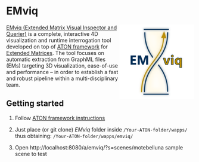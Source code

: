 # EMviq

<img align="right" width="200" height="200" src="./appicon.png">

[EMviq (Extended Matrix Visual Inspector and Querier)](http://osiris.itabc.cnr.it/scenebaker/index.php/projects/emviq/) is a complete, interactive 4D visualization and runtime interrogation tool developed on top of [ATON framework](http://osiris.itabc.cnr.it/aton/) for [Extended Matrices](http://osiris.itabc.cnr.it/extendedmatrix/). The tool focuses on automatic extraction from GraphML files (EMs) targeting 3D visualization, ease-of-use and performance – in order to establish a fast and robust pipeline within a multi-disciplinary team.

## Getting started
1) Follow [ATON framework instructions](https://github.com/phoenixbf/aton)

2) Just place (or git clone) *EMviq* folder inside `/Your-ATON-folder/wapps/` thus obtaining: `/Your-ATON-folder/wapps/emviq/`
3) Open http://localhost:8080/a/emviq/?s=scenes/motebelluna sample scene to test